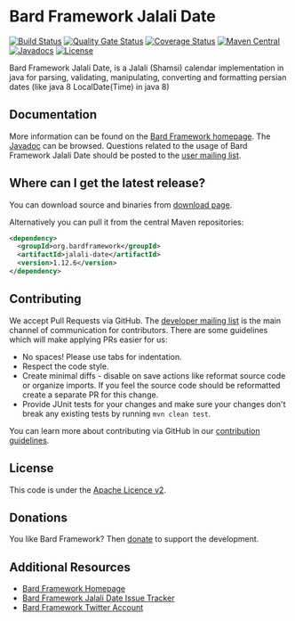 Bard Framework Jalali Date
===================
[![Build Status](https://travis-ci.org/bardframework/jalali-date.svg)](https://travis-ci.org/bardframework/jalali-date)
[![Quality Gate Status](https://sonarcloud.io/api/project_badges/measure?project=bardframework_jalali-date&metric=alert_status)](https://sonarcloud.io/dashboard?id=bardframework_jalali-date)
[![Coverage Status](https://coveralls.io/repos/bardframework/jalali-date/badge.svg)](https://coveralls.io/r/bardframework/jalali-date)
[![Maven Central](https://maven-badges.herokuapp.com/maven-central/org.bardframework/jalali-date/badge.svg)](https://maven-badges.herokuapp.com/maven-central/org.bardframework/jalali-date/)
[![Javadocs](https://javadoc.io/badge/org.bardframework/jalali-date/0.5.svg)](https://javadoc.io/doc/org.bardframework/jalali-date/0.5)
[![License](http://img.shields.io/:license-apache-blue.svg)](http://www.apache.org/licenses/LICENSE-2.0.html)

Bard Framework Jalali Date, is a Jalali (Shamsi) calendar implementation in java for parsing, validating, manipulating,
converting and formatting persian dates (like java 8 LocalDate(Time) in java 8)

Documentation
-------------
More information can be found on the [Bard Framework homepage](https://bardframework.org).
The [Javadoc](https://javadoc.io/doc/org.bardframework/jalali-date/latest/index.html) can be browsed.
Questions related to the usage of Bard Framework Jalali Date should be posted to the [user mailing list][ml].

Where can I get the latest release?
-----------------------------------
You can download source and binaries from [download page](https://repo1.maven.org/maven2/org/bardframework/jalali-date).

Alternatively you can pull it from the central Maven repositories:

```xml
<dependency>
  <groupId>org.bardframework</groupId>
  <artifactId>jalali-date</artifactId>
  <version>1.12.6</version>
</dependency>
```

Contributing
------------
We accept Pull Requests via GitHub. The [developer mailing list][ml] is the main channel of communication for
contributors.
There are some guidelines which will make applying PRs easier for us:

+ No spaces! Please use tabs for indentation.
+ Respect the code style.
+ Create minimal diffs - disable on save actions like reformat source code or organize imports. If you feel the source
  code should be reformatted create a separate PR for this change.
+ Provide JUnit tests for your changes and make sure your changes don't break any existing tests by
  running ```mvn clean test```.

You can learn more about contributing via GitHub in our [contribution guidelines](CONTRIBUTING.md).

License
-------
This code is under the [Apache Licence v2](https://www.apache.org/licenses/LICENSE-2.0).

Donations
---------
You like Bard Framework? Then [donate](https://bardframework.org/donate) to support the development.

Additional Resources
--------------------

+ [Bard Framework Homepage](https://bardframework.org/)
+ [Bard Framework Jalali Date Issue Tracker](https://github.com/bardframework/jalali-date/issues)
+ [Bard Framework Twitter Account](https://twitter.com/BardFramework)

[ml]:https://bardframework.org/mails-list.html
